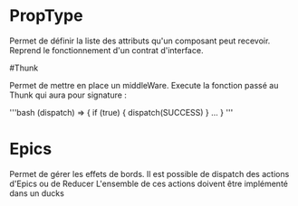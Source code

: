 # PropType

Permet de définir la liste des attributs qu'un composant peut recevoir.
Reprend le fonctionnement d'un contrat d'interface.

#Thunk

Permet de mettre en place un middleWare.
Execute la fonction passé au Thunk qui aura pour signature :

'''bash
    (dispatch) => {
        if (true) {
            dispatch(SUCCESS)
        }
        ...
    }
'''

# Epics

Permet de gérer les effets de bords.
Il est possible de dispatch des actions d'Epics ou de Reducer
L'ensemble de ces actions doivent être implémenté dans un ducks
